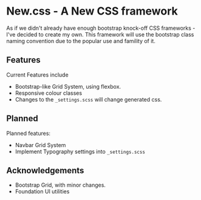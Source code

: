 # New.css - A New CSS framework
As if we didn't already have enough bootstrap knock-off CSS frameworks - I've decided to create my own. This framework will use the bootstrap class naming convention due to the popular use and famility of it.
## Features
Current Features include
- Bootstrap-like Grid System, using flexbox.
- Responsive colour classes
- Changes to the `_settings.scss` will change generated css.
## Planned
Planned features:
- Navbar Grid System
- Implement Typography settings into `_settings.scss`
## Acknowledgements
- Bootstrap Grid, with minor changes.
- Foundation UI utilities 
